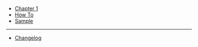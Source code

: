 - [Chapter 1](CoreConcepts.md)
- [How To](HowTo.md)
- [Sample](Sample.md)
---
- [Changelog](Changelog.md)
